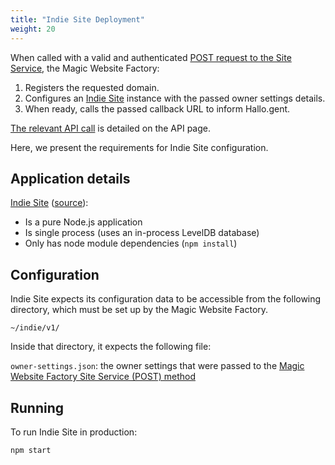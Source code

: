 ```yaml
---
title: "Indie Site Deployment"
weight: 20
---
```


When called with a valid and authenticated [POST request to the Site Service](../api/#site-service), the Magic Website Factory:

  1. Registers the requested domain.
  2. Configures an [Indie Site](/site) instance with the passed owner settings details.
  3. When ready, calls the passed callback URL to inform Hallo.gent.

[The relevant API call](../api/#site-service) is detailed on the API page.

Here, we present the requirements for Indie Site configuration.

## Application details

[Indie Site](/site) ([source](https://source.ind.ie/indienet/site)):

  * Is a pure Node.js application
  * Is single process (uses an in-process LevelDB database)
  * Only has node module dependencies (`npm install`)

## Configuration

Indie Site expects its configuration data to be accessible from the following directory, which must be set up by the Magic Website Factory.

`~/indie/v1/`

Inside that directory, it expects the following file:

`owner-settings.json`: the owner settings that were passed to the [Magic Website Factory Site Service (POST) method](../api/#site-service)

## Running

To run Indie Site in production:

```bash
npm start
```
